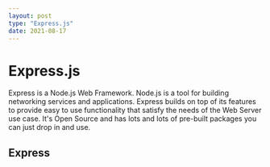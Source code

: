 ```yaml
---
layout: post
type: "Express.js"
date: 2021-08-17
---
```

# Express.js
Express is a Node.js Web Framework.
Node.js is a tool for building networking services and applications.
Express builds on top of its features to provide easy to use functionality that satisfy the needs
of the Web Server use case.
It's Open Source and has lots and lots of pre-built
packages you can just drop in and use.

## Express 